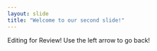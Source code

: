 ```yaml
---
layout: slide
title: "Welcome to our second slide!"
---
```

Editing for Review!
Use the left arrow to go back!
